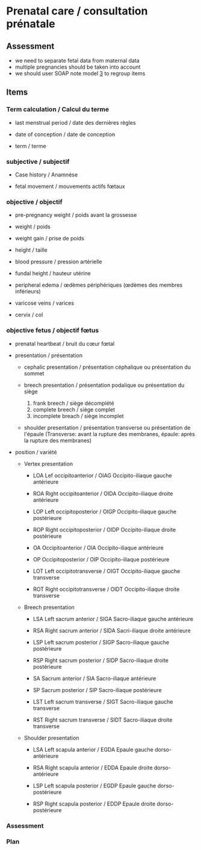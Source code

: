 # Prenatal care / consultation prénatale                                      
                                                                                
## Assessment                                                                 
* we need to separate fetal data from maternal data                             
* multiple pregnancies should be taken into account                             
* we should user SOAP note model [3] to regroup items                           
                                                                                
[3]: https://en.wikipedia.org/wiki/SOAP_note                                    
                                                                                
## Items                                                                      
                                                                                
### Term calculation / Calcul du terme                                          
                                                                                
* last menstrual period / date des dernières règles                         
                                                                                
* date of conception / date de conception                                   
                                                                                
* term / terme                                                              
                                                                                
                                                                                
### subjective / subjectif                                                      
                                                                                
* Case history / Anamnèse                                                   
                                                                                
* fetal movement / mouvements actifs fœtaux

### objective / objectif                                                        
                                                                                
* pre-pregnancy weight / poids avant la grossesse                           
                                                                                
* weight / poids                                                            
                                                                                
* weight gain / prise de poids                                              
                                                                                
* height / taille                                                           
                                                                                
* blood pressure / pression artérielle                                      
                                                                                
* fundal height / hauteur utérine                                           
                                                                                
* peripheral edema  / œdèmes périphériques (œdèmes des membres inférieurs)  
                                                                                
* varicose veins / varices                                                  
                                                                                
* cervix / col                                                              
                                                                                
### objective fetus / objectif fœtus                                            
                                                                                
  * prenatal heartbeat / bruit du cœur fœtal                                  
                                                                                
  * presentation / présentation                                               
                                                                                
    * cephalic presentation / présentation céphalique ou présentation du sommet
                                                                                
    * breech presentation / présentation podalique ou présentation du siège

       1. frank breech / siège décomplété
       2. complete breech / siège complet
       3. incomplete breach / siège incomplet
     
    * shoulder presentation / présentation transverse ou présentation de l'épaule
(Transverse: avant la rupture des membranes, épaule: après la rupture des membranes)
  
  * position / variété

    * Vertex presentation
      
        * LOA Lef occipitoanterior / OIAG Occipito-iliaque gauche antérieure

        * ROA Right occipitoanterior / OIDA Occipito-iliaque droite antérieure 

        * LOP Left occipitoposterior / OIGP Occipito-iliaque gauche postérieure

        * ROP Right occipitoposterior / OIDP Occipito-iliaque droite postérieure

        * OA Occipitoanterior / OIA Occipito-iliaque antérieure

        * OP Occipitoposterior / OIP Occipito-iliaque postérieure

        * LOT Left occipitotransverse / OIGT Occipito-iliaque gauche transverse

        * ROT Right occipitotransverse / OIDT Occipito-iliaque droite transverse

    * Breech presentation

        * LSA Left sacrum anterior / SIGA Sacro-iliaque gauche antérieure

        * RSA Right sacrum anterior / SIDA Sacri-iliaque droite antérieure

        * LSP Left sacrum posterior / SIGP Sacro-iliaque gauche postérieure

        * RSP Right sacrum posterior / SIDP Sacro-iliaque droite postérieure

        * SA Sacrum anterior / SIA Sacro-iliaque antérieure

        * SP Sacrum posterior / SIP Sacro-iliaque postérieure

        * LST Left sacrum transverse / SIGT Sacro-iliaque gauche transverse

        * RST Right sacrum transverse / SIDT Sacro-iliaque droite transverse

    * Shoulder presentation

        * LSA Left scapula anterior / EGDA Epaule gauche dorso-antérieure

        * RSA Right scapula anterior / EDDA Epaule droite dorso-antérieure

        * LSP Left scapula posterior / EGDP Epaule gauche dorso-postérieure

        * RSP Right scapula posterior / EDDP Epaule droite dorso-postérieure


### Assessment                                                                  
                                                                                
### Plan
